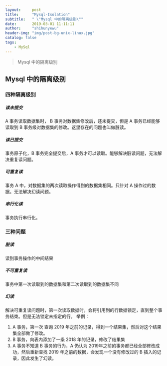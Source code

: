 ```yaml
---
layout:     post
title:      "Mysql-Isolation"
subtitle:   " \"Mysql 中的隔离级别\""
date:       2019-03-01 11:11:11
author:     "shihunyewu"
header-img: "img/post-bg-unix-linux.jpg"
catalog: false
tags:
    - MySql
---
```

> Mysql 中的隔离级别

## Mysql 中的隔离级别
### 四种隔离级别
##### 读未提交
A 事务读取数据集时， B 事务对数据集修改后，还未提交，但是 A 事务已经能够读取到 B 事务级对数据集的修改。这里存在的问题也叫做脏读。
##### 读已提交
事务原子化，B 事务完全提交后，A 事务才可以读取。能够解决脏读问题，无法解决重复读问题。
##### 可重复读
事务 A 中，对数据集的两次读取操作得到的数据集相同。只针对 A 操作过的数据。无法解决幻读问题。
##### 串行化读
事务执行串行化。

### 三种问题
##### 脏读
读到事务操作的中间结果
##### 不可重复读
事务中第一次读取到的数据集和第二次读取到的数据集不同
##### 幻读
解决可重复读问题时，第一次读取数据时，会将引用到的行数据锁定，直到整个事务结束。但是无法锁定未指定的行。
举例：
1. A 事务，第一次 查询 2019 年之前的记录，得到一个结果集，然后对这个结果集全部做了修改。
2. B 事务，向表内添加了一条 2018 年的记录，修改了结果集
3. A 事务不知道 B 事务的行为，A 仍认为 2019年之前的事务都已经全部修改成功，然后重新查找 2019 年之前的数据，会发现一个没有修改过的 B 插入的记录，因此发生了幻读。